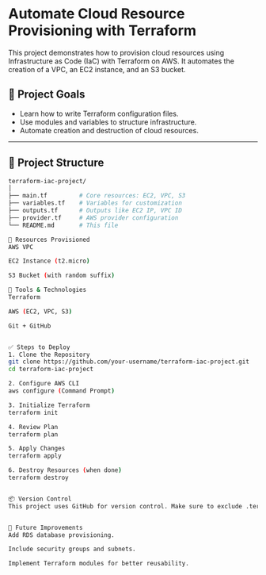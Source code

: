 # Automate Cloud Resource Provisioning with Terraform

This project demonstrates how to provision cloud resources using Infrastructure as Code (IaC) with Terraform on AWS. It automates the creation of a VPC, an EC2 instance, and an S3 bucket.

## 🚀 Project Goals

- Learn how to write Terraform configuration files.
- Use modules and variables to structure infrastructure.
- Automate creation and destruction of cloud resources.

---

## 📁 Project Structure

```bash
terraform-iac-project/
│
├── main.tf         # Core resources: EC2, VPC, S3
├── variables.tf    # Variables for customization
├── outputs.tf      # Outputs like EC2 IP, VPC ID
├── provider.tf     # AWS provider configuration
└── README.md       # This file

🧱 Resources Provisioned
AWS VPC

EC2 Instance (t2.micro)

S3 Bucket (with random suffix)

🔧 Tools & Technologies
Terraform

AWS (EC2, VPC, S3)

Git + GitHub


✅ Steps to Deploy
1. Clone the Repository
git clone https://github.com/your-username/terraform-iac-project.git
cd terraform-iac-project

2. Configure AWS CLI
aws configure (Command Prompt)

3. Initialize Terraform
terraform init

4. Review Plan
terraform plan

5. Apply Changes
terraform apply

6. Destroy Resources (when done)
terraform destroy


📦 Version Control
This project uses GitHub for version control. Make sure to exclude .terraform/, *.tfstate, and credentials using .gitignore.


🧠 Future Improvements
Add RDS database provisioning.

Include security groups and subnets.

Implement Terraform modules for better reusability.
